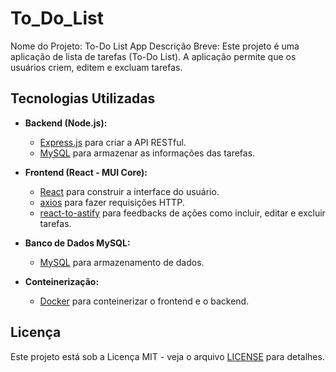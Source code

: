 # To_Do_List
  Nome do Projeto: To-Do List App  Descrição Breve: Este projeto é uma aplicação de lista de tarefas (To-Do List). A aplicação permite que os usuários criem, editem e excluam tarefas.

## Tecnologias Utilizadas

- **Backend (Node.js):**
  - [Express.js](https://expressjs.com/) para criar a API RESTful.
  - [MySQL](https://www.mysql.com/) para armazenar as informações das tarefas.

- **Frontend (React - MUI Core):**
  - [React](https://reactjs.org/) para construir a interface do usuário.
  - [axios](https://axios-http.com/) para fazer requisições HTTP.
  - [react-to-astify](https://github.com/react-to-ast/react-to-astify) para feedbacks de ações como incluir, editar e excluir tarefas.

- **Banco de Dados MySQL:**
  - [MySQL](https://www.mysql.com/) para armazenamento de dados.


- **Conteinerização:**
  - [Docker](https://www.docker.com/) para conteinerizar o frontend e o backend.


## Licença

Este projeto está sob a Licença MIT - veja o arquivo [LICENSE](LICENSE) para detalhes.
